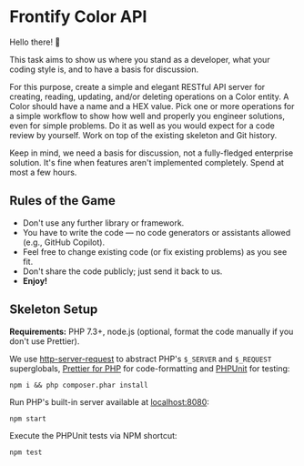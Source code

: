 # Frontify Color API

Hello there! 👋

This task aims to show us where you stand as a developer, what your coding style is, and to have a basis for discussion.

For this purpose, create a simple and elegant RESTful API server for creating, reading, updating, and/or deleting 
operations on a Color entity. A Color should have a name and a HEX value. Pick one or more operations for a simple 
workflow to show how well and properly you engineer solutions, even for simple problems. Do it as well as you would 
expect for a code review by yourself. Work on top of the existing skeleton and Git history.

Keep in mind, we need a basis for discussion, not a fully-fledged enterprise solution. It's fine when features aren't 
implemented completely. Spend at most a few hours.

## Rules of the Game

- Don't use any further library or framework.
- You have to write the code — no code generators or assistants allowed (e.g., GitHub Copilot).
- Feel free to change existing code (or fix existing problems) as you see fit.
- Don't share the code publicly; just send it back to us.
- **Enjoy!**

## Skeleton Setup

**Requirements:** PHP 7.3+, node.js (optional, format the code manually if you don't use Prettier).

We use [http-server-request](https://github.com/sunrise-php/http-server-request) to abstract PHP's `$_SERVER`
and `$_REQUEST` superglobals, [Prettier for PHP](https://github.com/prettier/plugin-php) for code-formatting
and [PHPUnit](https://phpunit.de/) for testing:

```shell
npm i && php composer.phar install
```

Run PHP's built-in server available at [localhost:8080](http://localhost:8080):

```shell
npm start
```

Execute the PHPUnit tests via NPM shortcut:

```shell
npm test
```
